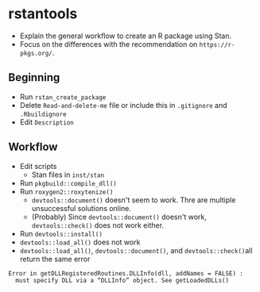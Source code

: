 # rstantools

* Explain the general workflow to create an R package using Stan.
* Focus on the differences with the recommendation on `https://r-pkgs.org/`.

## Beginning
* Run `rstan_create_package`
* Delete `Read-and-delete-me` file or include this in `.gitignore` and `.Rbuildignore`
* Edit `Description`


## Workflow
* Edit scripts
	* Stan files in `inst/stan`
* Run `pkgbuild::compile_dll()`
* Run `roxygen2::roxytenize()`
	* `devtools::document()` doesn't seem to work. Thre are multiple unsuccessful solutions online.
	* (Probably) Since `devtools::document()` doesn't work, `devtools::check()` does not work either.
* Run `devtools::install()`
* `devtools::load_all()` does not work
* `devtools::load_all()`, `devtools::document()`, and `devtools::check()`all return the same error

```
Error in getDLLRegisteredRoutines.DLLInfo(dll, addNames = FALSE) :   must specify DLL via a “DLLInfo” object. See getLoadedDLLs()
```